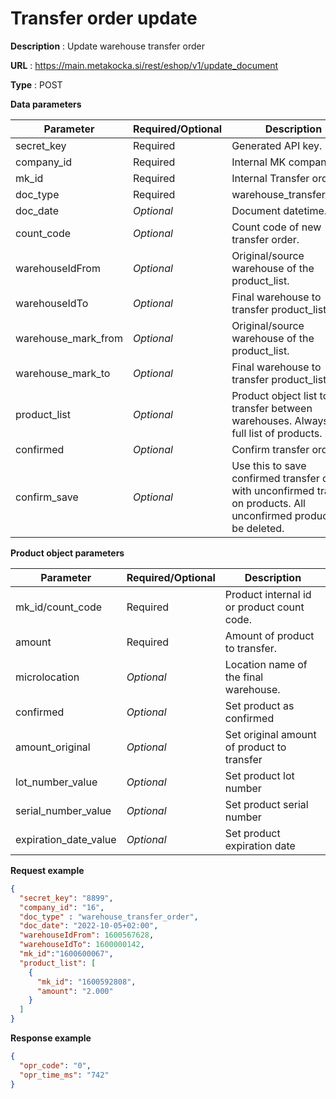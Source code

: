 # Transfer order update

**Description** : Update warehouse transfer order

**URL** : https://main.metakocka.si/rest/eshop/v1/update_document

**Type** : POST

**Data parameters**

| Parameter           | Required/Optional | Description                                                                                                                |
|---------------------|-------------------|----------------------------------------------------------------------------------------------------------------------------|
| secret_key          | Required          | Generated API key.                                                                                                         |
| company_id          | Required          | Internal MK company id.                                                                                                    |
| mk_id               | Required          | Internal Transfer order ID                                                                                                 |
| doc_type            | Required          | warehouse_transfer_order                                                                                                   |
| doc_date            | _Optional_        | Document datetime.                                                                                                         |
| count_code          | _Optional_        | Count code of new transfer order.                                                                                          |
| warehouseIdFrom     | _Optional_        | Original/source warehouse of the product_list.                                                                             |
| warehouseIdTo       | _Optional_        | Final warehouse to transfer product_list.                                                                                  |
| warehouse_mark_from | _Optional_        | Original/source warehouse of the product_list.                                                                             |
| warehouse_mark_to   | _Optional_        | Final warehouse to transfer product_list.                                                                                  |
| product_list        | _Optional_        | Product object list to transfer between warehouses. Always send full list of products.                                     |
| confirmed           | _Optional_        | Confirm transfer order                                                                                                     |
| confirm_save        | _Optional_        | Use this to save confirmed transfer order with unconfirmed transfer on products. All unconfirmed products will be deleted. |

**Product object parameters**

| Parameter             | Required/Optional | Description                                |
|-----------------------|-------------------|--------------------------------------------|
| mk_id/count_code      | Required          | Product internal id or product count code. |
| amount                | Required          | Amount of product to transfer.             |
| microlocation         | _Optional_        | Location name of the final warehouse.      |
| confirmed             | _Optional_        | Set product as confirmed                   |
| amount_original       | _Optional_        | Set original amount of product to transfer |
| lot_number_value      | _Optional_        | Set product lot number                     |
| serial_number_value   | _Optional_        | Set product serial number                  |
| expiration_date_value | _Optional_        | Set product expiration date                |


**Request example**
```json
{
  "secret_key": "8899",
  "company_id": "16",
  "doc_type" : "warehouse_transfer_order",
  "doc_date": "2022-10-05+02:00",
  "warehouseIdFrom": 1600567628,
  "warehouseIdTo": 1600000142,
  "mk_id":"1600600067",
  "product_list": [
    {
      "mk_id": "1600592808",
      "amount": "2.000"
    }
  ]
}
```

**Response example**
```json
{
  "opr_code": "0",
  "opr_time_ms": "742"
}
```

